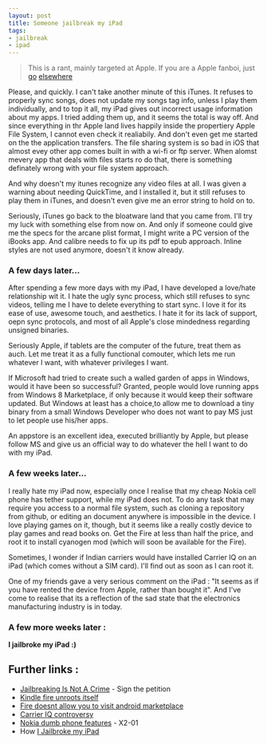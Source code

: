 ```yaml
---
layout: post
title: Someone jailbreak my iPad
tags:
- jailbreak
- ipad
---
```


>This is a rant, mainly targeted at Apple. If you are a Apple fanboi, just [go](daringfireball.net) [elsewhere](https://www.eff.org/)

Please, and quickly. I can't take another minute of this iTunes. It refuses to properly sync songs, does not update my songs tag info, unless I play them individually, and to top it all, my iPad gives out incorrect usage information about my apps. I tried adding them up, and it seems the total is way off. And since everything in thr Apple land lives happily inside the propertiery Apple File System, I cannot even check it realiabily. And don't even get me started on the the application transfers. The file sharing system is so bad in iOS that almost evey other app comes built in with a wi-fi or ftp server. When alomst mevery app that deals with files starts ro do that, there is something definately wrong with your file system approach.

And why doesn't my itunes recognize any video files at all. I was given a warning about needing QuickTime, and I installed it, but it still refuses to play them in iTunes, and doesn't even give me an error string to hold on to. 

Seriously, iTunes go back to the bloatware land that you came from. I'll try my luck with something else from now on. And only if someone could give me the specs for the arcane plist format, I might write a PC version of the iBooks app. And calibre needs to fix up its pdf to epub approach. Inline styles are not used anymore, doesn't it know already.

### A few days later...

After spending a few more days with my iPad, I have developed a love/hate relationship wit it. I hate the ugly sync process, which still refuses to sync videos, telling me I have to delete everything to start sync. I love it for its ease of use, awesome touch, and aesthetics. I hate it for its lack of support, oepn sync protocols, and most of all Apple's close mindedness regarding unsigned binaries. 

Seriously Apple, if tablets are the computer of the future, treat them as auch. Let me treat it as a fully functional comouter, which lets me run whatever I want, with whatever privileges I want. 

If Microsoft had tried to create such a walled garden of apps in Windows, would it have been so successful? Granted, people would love running apps from Windows 8 Marketplace, if only because it would keep their software updated. But Windows at least has a choice,to allow me to download a tiny binary from a small Windows Developer who does not want to pay MS just to let people use his/her apps.

An appstore is an excellent idea, executed brilliantly by Apple, but please follow MS and give us an official way to do whatever the hell I want to do with my iPad.

### A few weeks later...

I really hate my iPad now, especially once I realise that my cheap Nokia cell phone has tether support, while my iPad does not.  To do any task that may require you access to a normal file system, such as cloning a repository from github, or editing an document anywhere is impossible in the device. I love playing games on it, though, but it seems like a really costly device to play games and read books on. Get the Fire at less than half the price, and root it to install cyanogen mod (which will soon be available for the Fire). 

Sometimes, I wonder if Indian carriers would have installed Carrier IQ on an iPad (which comes without a SIM card). I'll find out as soon as I can root it.

One of my friends gave a very serious comment on the iPad : "It seems as if you have rented the device from Apple, rather than bought it". And I've come to realise that its a reflection of the sad state that the electronics manufacturing industry is in today.


### A few more weeks later :

**I jailbroke my iPad :)**


## Further links : 

- [Jailbreaking Is Not A Crime](Jailbreakingisnotacrime.org) - Sign the petition
- [Kindle fire unroots itself](http://gizmodo.com/5863640)
- [Fire doesnt allow you to visit android marketplace](http://www.theverge.com/2011/12/16/2642039/)
- [Carrier IQ controversy](http://lifehacker.com/5863895/)
- [Nokia dumb phone features](http://www.gsmarena.com/nokia_x2_01-3610.php) - X2-01
- How [I Jailbroke my iPad](http://cydiablog.com/category/jailbreak/)
